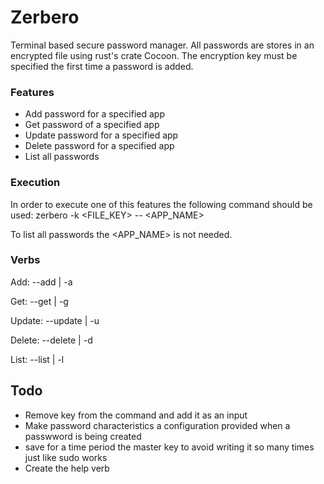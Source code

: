 # Zerbero
Terminal based secure password manager. All passwords are stores in an encrypted file using rust's crate Cocoon. The encryption key must be specified the first time a password is added.

### Features
- Add password for a specified app
- Get password of a specified app
- Update password for a specified app
- Delete password for a specified app
- List all passwords

### Execution
In order to execute one of this features the following command should be used:
zerbero -k <FILE_KEY> --<VERB> <APP_NAME>

To list all passwords the <APP_NAME> is not needed.

### Verbs
Add: --add | -a

Get: --get | -g

Update: --update | -u

Delete: --delete | -d

List: --list | -l

## Todo
- Remove key from the command and add it as an input
- Make password characteristics a configuration provided when a passwword is being created
- save for a time period the master key to avoid writing it so many times just like sudo works
- Create the help verb
